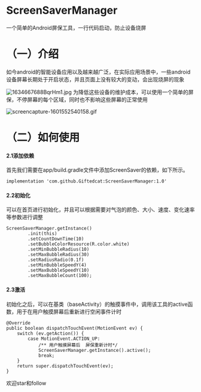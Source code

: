 # ScreenSaverManager
一个简单的Android屏保工具，一行代码启动，防止设备烧屏

# （一）介绍
如今android的智能设备应用以及越来越广泛，在实际应用场景中，一些android设备屏幕长期处于开启状态，并且页面上没有较大的变动，会出现烧屏的现象

![1634667688BqrHm1.jpg](https://p3-juejin.byteimg.com/tos-cn-i-k3u1fbpfcp/56f1b0e313d343d69bbf7e54d45a4474~tplv-k3u1fbpfcp-watermark.image?)
为降低这些设备的维护成本，可以使用一个简单的屏保，不停屏幕的每个区域，同时也不影响这些屏幕的正常使用

![screencapture-1601552540158.gif](https://p9-juejin.byteimg.com/tos-cn-i-k3u1fbpfcp/ff971e9b35e9495dbbf6cd8136833941~tplv-k3u1fbpfcp-watermark.image?)

# （二）如何使用
#### 2.1添加依赖
首先我们需要在app/build.gradle文件中添加ScreenSaver的依赖，如下所示。
````
implementation 'com.github.Giftedcat:ScreenSaverManager:1.0'
````
#### 2.2初始化
可以在首页进行初始化，并且可以根据需要对气泡的颜色、大小、速度、变化速率等参数进行调整
````
ScreenSaverManager.getInstance()
        .init(this)
        .setCountDownTime(10)
        .setBubbleColorResource(R.color.white)
        .setMinBubbleRadius(10)
        .setMaxBubbleRadius(30)
        .setRadiusRadio(0.1f)
        .setMinBubbleSpeedY(4)
        .setMaxBubbleSpeedY(10)
        .setMaxBubbleCount(100);
````
#### 2.3激活
初始化之后，可以在基类（baseActivity）的触摸事件中，调用该工具的active函数，用于在用户触摸屏幕后重新进行空闲事件计时
````
@Override
public boolean dispatchTouchEvent(MotionEvent ev) {
    switch (ev.getAction()) {
        case MotionEvent.ACTION_UP:
            /** 用户触摸屏幕后  屏保重新计时*/
            ScreenSaverManager.getInstance().active();
            break;
    }
    return super.dispatchTouchEvent(ev);
}
````

欢迎star和follow
